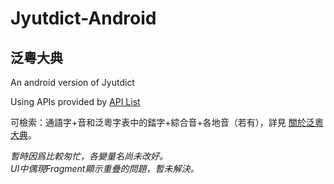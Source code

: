 # Jyutdict-Android  
## 泛粵大典 ##  
An android version of Jyutdict  
  
Using APIs provided by [API List](https://www.jyutdict.org/api/)  
  
可檢索：通語字+音和泛粵字表中的錔字+綜合音+各地音（若有），詳見 [關於泛粵大典](https://www.jyutdict.org/about)。  
  
_暫時因爲比較匆忙，各變量名尚未改好。_  
_UI中偶現Fragment顯示重疊的問題，暫未解決。_  
